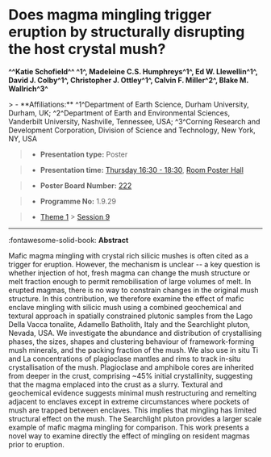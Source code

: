 # Does magma mingling trigger eruption by structurally disrupting the host crystal mush?

**^^Katie Schofield^^ ^1^, Madeleine C.S. Humphreys^1^, Ed W. Llewellin^1^, David J. Colby^1^, Christopher J. Ottley^1^, Calvin F. Miller^2^, Blake M. Wallrich^3^**

<!-- more -->> - **Affiliations:** ^1^Department of Earth Science, Durham University, Durham, UK; ^2^Department of Earth and Environmental Sciences, Vanderbilt University, Nashville, Tennessee, USA; ^3^Corning Research and Development Corporation, Division of Science and Technology, New York, NY, USA

> - **Presentation type:** Poster

> - **Presentation time:** [Thursday 16:30 - 18:30](../sessions_comparison.md#__tabbed_3_6), [Room Poster Hall](../maps_venue.md#__tabbed_1_1)

> - **Poster Board Number:** [222](../map_poster_boards.md#thursday)

> - **Programme No:** 1.9.29

> - [Theme 1](../theme1.md) > [Session 9](../sessions/session-1-9.md)

--- 

:fontawesome-solid-book: **Abstract**

Mafic magma mingling with crystal rich silicic mushes is often cited as a trigger for eruption. However, the mechanism is unclear -- a key question is whether injection of hot, fresh magma can change the mush structure or melt fraction enough to permit remobilisation of large volumes of melt. In erupted magmas, there is no way to constrain changes in the original mush structure. In this contribution, we therefore examine the effect of mafic enclave mingling with silicic mush using a combined geochemical and textural approach in spatially constrained plutonic samples from the Lago Della Vacca tonalite, Adamello Batholith, Italy and the Searchlight pluton, Nevada, USA. We investigate the abundance and distribution of crystallising phases, the sizes, shapes and clustering behaviour of framework-forming mush minerals, and the packing fraction of the mush. We also use in situ Ti and La concentrations of plagioclase mantles and rims to track in-situ crystallisation of the mush. Plagioclase and amphibole cores are inherited from deeper in the crust, comprising ~45% initial crystallinity, suggesting that the magma emplaced into the crust as a slurry. Textural and geochemical evidence suggests minimal mush restructuring and remelting adjacent to enclaves except in extreme circumstances where pockets of mush are trapped between enclaves. This implies that mingling has limited structural effect on the mush. The Searchlight pluton provides a larger scale example of mafic magma mingling for comparison. This work presents a novel way to examine directly the effect of mingling on resident magmas prior to eruption.

